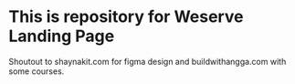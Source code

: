 <h1>This is repository for Weserve Landing Page</h1>

Shoutout to shaynakit.com for figma design and buildwithangga.com with some courses.
